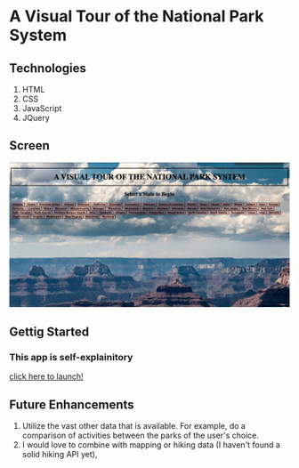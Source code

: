 # A Visual Tour of the National Park System

## Technologies

1. HTML
2. CSS
3. JavaScript
4. JQuery

## Screen

![](/screen1.jpg)

## Gettig Started

### This app is self-explainitory

[click here to launch!](https://605f4c3045aa8bd5bfeed529--vigorous-lovelace-8cd4cb.netlify.app/)

## Future Enhancements

1. Utilize the vast other data that is available.  For example, do a comparison of activities between the parks of the user's choice.
2. I would love to combine with mapping or hiking data (I haven't found a solid hiking API yet),
